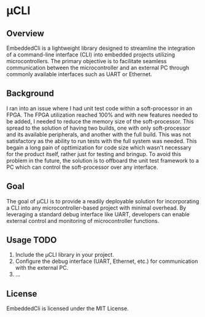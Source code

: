# µCLI

## Overview

EmbeddedCli is a lightweight library designed to streamline the integration of a command-line interface (CLI) into embedded projects utilizing microcontrollers. The primary objective is to facilitate seamless communication between the microcontroller and an external PC through commonly available interfaces such as UART or Ethernet.

## Background

I ran into an issue where I had unit test code within a soft-processor in an FPGA. The FPGA utilization reached 100% and with new features needed to be added, I needed to reduce the memory size of the soft-processor. This spread to the solution of having two builds, one with only soft-processor and its available peripherals, and another with the full build. This was not satisfactory as the ability to run tests with the full system was needed. This begain a long pain of opttimization for code size which wasn't necessary for the product itself, rather just for testing and bringup. To avoid this problem in the future, the solution is to offboard the unit test framework to a PC which can control the soft-processor over any interface.

## Goal

The goal of µCLI is to provide a readily deployable solution for incorporating a CLI into any microcontroller-based project with minimal overhead. By leveraging a standard debug interface like UART, developers can enable external control and monitoring of microcontroller functions.

## Usage TODO

1. Include the µCLI library in your project.
2. Configure the debug interface (UART, Ethernet, etc.) for communication with the external PC.
3. ...

## License

EmbeddedCli is licensed under the MIT License.
